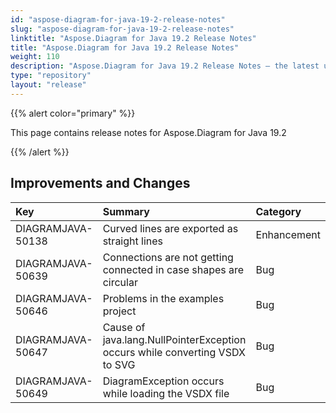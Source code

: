 ```yaml
---
id: "aspose-diagram-for-java-19-2-release-notes"
slug: "aspose-diagram-for-java-19-2-release-notes"
linktitle: "Aspose.Diagram for Java 19.2 Release Notes"
title: "Aspose.Diagram for Java 19.2 Release Notes"
weight: 110
description: "Aspose.Diagram for Java 19.2 Release Notes – the latest updates and fixes."
type: "repository"
layout: "release"
---
```


{{% alert color="primary" %}} 

This page contains release notes for Aspose.Diagram for Java 19.2

{{% /alert %}} 
## **Improvements and Changes**

|**Key**|**Summary**|**Category**|
| :- | :- | :- |
|DIAGRAMJAVA-50138|Curved lines are exported as straight lines|Enhancement|
|DIAGRAMJAVA-50639|Connections are not getting connected in case shapes are circular|Bug|
|DIAGRAMJAVA-50646|Problems in the examples project|Bug|
|DIAGRAMJAVA-50647|Cause of java.lang.NullPointerException occurs while converting VSDX to SVG|Bug|
|DIAGRAMJAVA-50649|DiagramException occurs while loading the VSDX file|Bug|

